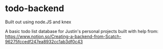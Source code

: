 # todo-backend

Built out using node.JS and knex

A basic todo list database for Justin's personal projects
built with help from: https://www.notion.so/Creating-a-backend-from-Scatch-96275fccedf247ea8932cc1ab3df0c43
